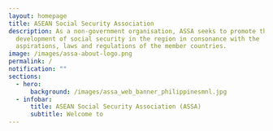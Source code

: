 ```yaml
---
layout: homepage
title: ASEAN Social Security Association
description: As a non-government organisation, ASSA seeks to promote the
  development of social security in the region in consonance with the
  aspirations, laws and regulations of the member countries.
image: /images/assa-about-logo.png
permalink: /
notification: ""
sections:
  - hero:
      background: /images/assa_web_banner_philippinesmnl.jpg
  - infobar:
      title: ASEAN Social Security Association (ASSA)
      subtitle: Welcome to
---
```

